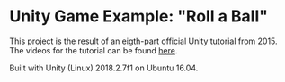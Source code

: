 Unity Game Example: "Roll a Ball"
=================================

This project is the result of an eigth-part official Unity tutorial from 2015. The videos for the tutorial can be found [here](https://www.youtube.com/watch?v=W_fAidYRGzs).

Built with Unity (Linux) 2018.2.7f1 on Ubuntu 16.04.

